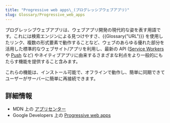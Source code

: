```yaml
---
title: "Progressive web apps\_(プログレッシブウェブアプリ)"
slug: Glossary/Progressive_web_apps
---
```


プログレッシブウェブアプリは、ウェブアプリ開発の現代的な姿を表す用語です。これには検索エンジンによる見つけやすさ、{{Glossary("URL")}} を使用したリンク、複数の形式要素で動作することなど、ウェブのあらゆる優れた部分を活用した標準的なウェブサイト/アプリを利用し、最新の API ([Service Workers](/ja/docs/Web/API/Service_Worker_API) や [Push](/ja/docs/Web/API/Push_API) など) やネイティブアプリに由来するさまざまな利点をより一般的にもたらす機能を提供すること含みます。

これらの機能は、インストール可能で、オフラインで動作し、簡単に同期できてユーザーがサーバーに簡単に再接続できます。

## 詳細情報

- MDN 上の [アプリセンター](/ja/docs/Web/Apps)
- Google Developers 上の [Progressive web apps](https://developers.google.com/web/progressive-web-apps)
